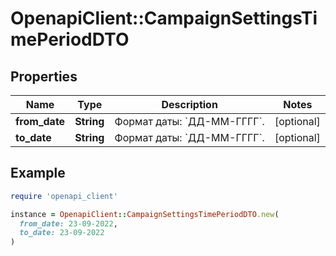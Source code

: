 # OpenapiClient::CampaignSettingsTimePeriodDTO

## Properties

| Name | Type | Description | Notes |
| ---- | ---- | ----------- | ----- |
| **from_date** | **String** | Формат даты: &#x60;ДД-ММ-ГГГГ&#x60;.  | [optional] |
| **to_date** | **String** | Формат даты: &#x60;ДД-ММ-ГГГГ&#x60;.  | [optional] |

## Example

```ruby
require 'openapi_client'

instance = OpenapiClient::CampaignSettingsTimePeriodDTO.new(
  from_date: 23-09-2022,
  to_date: 23-09-2022
)
```

